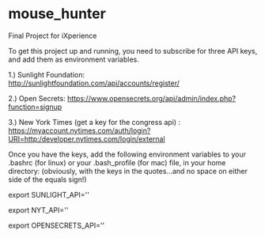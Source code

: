 mouse_hunter
============
Final Project for iXperience

To get this project up and running, you need to subscribe for three API keys, and add them as environment variables.

1.) Sunlight Foundation: http://sunlightfoundation.com/api/accounts/register/

2.) Open Secrets: https://www.opensecrets.org/api/admin/index.php?function=signup

3.) New York Times (get a key for the congress api) : https://myaccount.nytimes.com/auth/login?URI=http:/developer.nytimes.com/login/external

Once you have the keys, add the following environment variables to your .bashrc (for linux) or your .bash_profile (for mac) file, in your home directory:
(obviously, with the keys in the quotes...and no space on either side of the equals sign!)

export SUNLIGHT_API=''

export NYT_API=''

export OPENSECRETS_API=''

